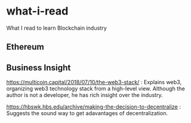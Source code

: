 # what-i-read
What I read to learn Blockchain industry

## Ethereum

## Business Insight

https://multicoin.capital/2018/07/10/the-web3-stack/
: Explains web3, organizing web3 technology stack from a high-level view. Although the author is not a developer, he has rich insight over the industry.

https://hbswk.hbs.edu/archive/making-the-decision-to-decentralize
: Suggests the sound way to get adavantages of decentralization.